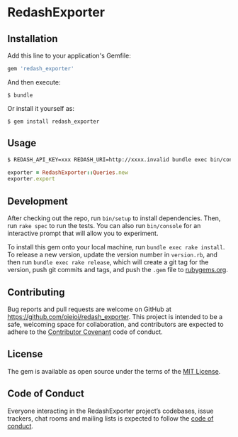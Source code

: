 # RedashExporter

## Installation

Add this line to your application's Gemfile:

```ruby
gem 'redash_exporter'
```

And then execute:

    $ bundle

Or install it yourself as:

    $ gem install redash_exporter

## Usage

```bash
$ REDASH_API_KEY=xxx REDASH_URI=http://xxxx.invalid bundle exec bin/console
```

```ruby
exporter = RedashExporter::Queries.new
exporter.export
```


## Development

After checking out the repo, run `bin/setup` to install dependencies. Then, run `rake spec` to run the tests. You can also run `bin/console` for an interactive prompt that will allow you to experiment.

To install this gem onto your local machine, run `bundle exec rake install`. To release a new version, update the version number in `version.rb`, and then run `bundle exec rake release`, which will create a git tag for the version, push git commits and tags, and push the `.gem` file to [rubygems.org](https://rubygems.org).

## Contributing

Bug reports and pull requests are welcome on GitHub at https://github.com/oieioi/redash_exporter. This project is intended to be a safe, welcoming space for collaboration, and contributors are expected to adhere to the [Contributor Covenant](http://contributor-covenant.org) code of conduct.

## License

The gem is available as open source under the terms of the [MIT License](https://opensource.org/licenses/MIT).

## Code of Conduct

Everyone interacting in the RedashExporter project’s codebases, issue trackers, chat rooms and mailing lists is expected to follow the [code of conduct](https://github.com/oieioi/redash_exporter/blob/master/CODE_OF_CONDUCT.md).
